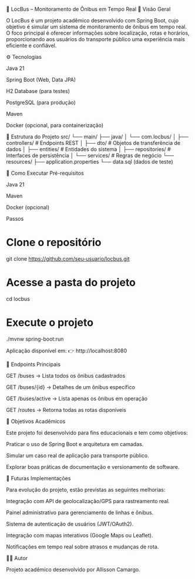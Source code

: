 🚌 LocBus – Monitoramento de Ônibus em Tempo Real
📌 Visão Geral

O LocBus é um projeto acadêmico desenvolvido com Spring Boot, cujo objetivo é simular um sistema de monitoramento de ônibus em tempo real.
O foco principal é oferecer informações sobre localização, rotas e horários, proporcionando aos usuários do transporte público uma experiência mais eficiente e confiável.

⚙️ Tecnologias

Java 21

Spring Boot (Web, Data JPA)

H2 Database (para testes)

PostgreSQL (para produção)

Maven

Docker (opcional, para containerização)

📂 Estrutura do Projeto
src/
└── main/
├── java/
│    └── com.locbus/
│         ├── controllers/   # Endpoints REST
│         ├── dto/           # Objetos de transferência de dados
│         ├── entities/      # Entidades do sistema
│         ├── repositories/  # Interfaces de persistência
│         └── services/      # Regras de negócio
└── resources/
├── application.properties
└── data.sql (dados de teste)

🚀 Como Executar
Pré-requisitos

Java 21

Maven

Docker (opcional)

Passos
# Clone o repositório
git clone https://github.com/seu-usuario/locbus.git

# Acesse a pasta do projeto
cd locbus

# Execute o projeto
./mvnw spring-boot:run


Aplicação disponível em:
👉 http://localhost:8080

📡 Endpoints Principais

GET /buses → Lista todos os ônibus cadastrados

GET /buses/{id} → Detalhes de um ônibus específico

GET /buses/active → Lista apenas os ônibus em operação

GET /routes → Retorna todas as rotas disponíveis

🎯 Objetivos Acadêmicos

Este projeto foi desenvolvido para fins educacionais e tem como objetivos:

Praticar o uso de Spring Boot e arquitetura em camadas.

Simular um caso real de aplicação para transporte público.

Explorar boas práticas de documentação e versionamento de software.

📌 Futuras Implementações

Para evolução do projeto, estão previstas as seguintes melhorias:

Integração com API de geolocalização/GPS para rastreamento real.

Painel administrativo para gerenciamento de linhas e ônibus.

Sistema de autenticação de usuários (JWT/OAuth2).

Integração com mapas interativos (Google Maps ou Leaflet).

Notificações em tempo real sobre atrasos e mudanças de rota.

👨‍💻 Autor

Projeto acadêmico desenvolvido por Allisson Camargo.